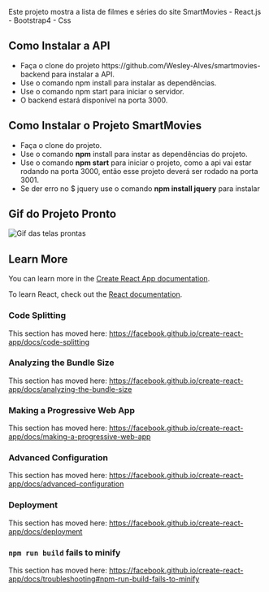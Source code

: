 Este projeto mostra a lista de filmes e séries do site SmartMovies - React.js - Bootstrap4 - Css 

## Como Instalar a API

<ul>
  <li>Faça o clone do projeto https://github.com/Wesley-Alves/smartmovies-backend para instalar a API.<br/></li>
  <li>Use o comando npm install para instalar as dependências.<br/></li>
  <li>Use o comando npm start para iniciar o servidor.<br/></li>
  <li>O backend estará disponível na porta 3000.</li>
</ul>

## Como Instalar o Projeto SmartMovies
<ul>
  <li>Faça o clone do projeto.<br/></li>
  <li>Use o comando <strong>npm</strong> install para instar as dependências do projeto.<br/></li>
  <li>Use o comando <strong>npm start</strong> para iniciar o projeto, como a api vai estar rodando na porta 3000, então esse projeto deverá ser rodado na porta 3001.</br></li>
  <li>Se der erro no $ jquery use o comando <strong>npm install jquery</strong> para instalar</li>
</ul>

## Gif do Projeto Pronto

![Gif das telas prontas](https://github.com/SarahRod/the-movie/blob/master/gif-projeto.gif)

## Learn More

You can learn more in the [Create React App documentation](https://facebook.github.io/create-react-app/docs/getting-started).

To learn React, check out the [React documentation](https://reactjs.org/).

### Code Splitting

This section has moved here: https://facebook.github.io/create-react-app/docs/code-splitting

### Analyzing the Bundle Size

This section has moved here: https://facebook.github.io/create-react-app/docs/analyzing-the-bundle-size

### Making a Progressive Web App

This section has moved here: https://facebook.github.io/create-react-app/docs/making-a-progressive-web-app

### Advanced Configuration

This section has moved here: https://facebook.github.io/create-react-app/docs/advanced-configuration

### Deployment

This section has moved here: https://facebook.github.io/create-react-app/docs/deployment

### `npm run build` fails to minify

This section has moved here: https://facebook.github.io/create-react-app/docs/troubleshooting#npm-run-build-fails-to-minify 
